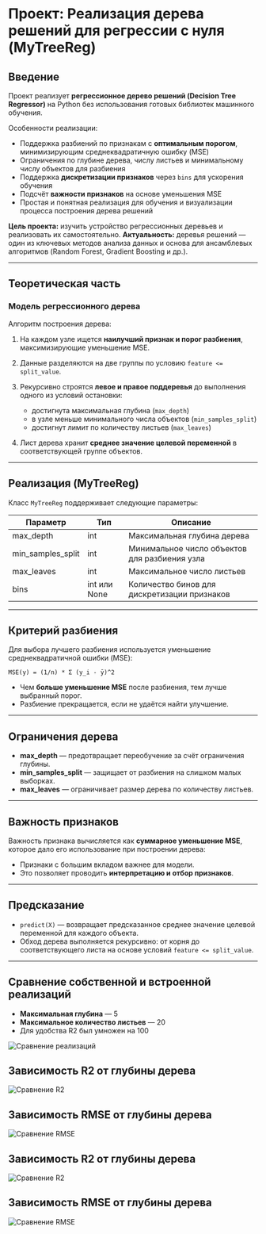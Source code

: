 # Проект: Реализация дерева решений для регрессии с нуля (MyTreeReg)

## Введение

Проект реализует **регрессионное дерево решений (Decision Tree Regressor)** на Python без использования готовых библиотек машинного обучения.

Особенности реализации:

* Поддержка разбиений по признакам с **оптимальным порогом**, минимизирующим среднеквадратичную ошибку (MSE)
* Ограничения по глубине дерева, числу листьев и минимальному числу объектов для разбиения
* Поддержка **дискретизации признаков** через `bins` для ускорения обучения
* Подсчёт **важности признаков** на основе уменьшения MSE
* Простая и понятная реализация для обучения и визуализации процесса построения дерева решений

**Цель проекта:** изучить устройство регрессионных деревьев и реализовать их самостоятельно.
**Актуальность:** деревья решений — один из ключевых методов анализа данных и основа для ансамблевых алгоритмов (Random Forest, Gradient Boosting и др.).

---

## Теоретическая часть

### Модель регрессионного дерева

Алгоритм построения дерева:

1. На каждом узле ищется **наилучший признак и порог разбиения**, максимизирующие уменьшение MSE.
2. Данные разделяются на две группы по условию `feature <= split_value`.
3. Рекурсивно строятся **левое и правое поддеревья** до выполнения одного из условий остановки:

   * достигнута максимальная глубина (`max_depth`)
   * в узле меньше минимального числа объектов (`min_samples_split`)
   * достигнут лимит по количеству листьев (`max_leaves`)
4. Лист дерева хранит **среднее значение целевой переменной** в соответствующей группе объектов.

---

## Реализация (MyTreeReg)

Класс `MyTreeReg` поддерживает следующие параметры:

| Параметр          | Тип          | Описание                                      |
| ----------------- | ------------ | --------------------------------------------- |
| max_depth         | int          | Максимальная глубина дерева                   |
| min_samples_split | int          | Минимальное число объектов для разбиения узла |
| max_leaves        | int          | Максимальное число листьев                    |
| bins              | int или None | Количество бинов для дискретизации признаков  |

---

## Критерий разбиения

Для выбора лучшего разбиения используется уменьшение среднеквадратичной ошибки (MSE):

```
MSE(y) = (1/n) * Σ (y_i - ȳ)^2
```

* Чем **больше уменьшение MSE** после разбиения, тем лучше выбранный порог.
* Разбиение прекращается, если не удаётся найти улучшение.

---

## Ограничения дерева

* **max_depth** — предотвращает переобучение за счёт ограничения глубины.
* **min_samples_split** — защищает от разбиения на слишком малых выборках.
* **max_leaves** — ограничивает размер дерева по количеству листьев.

---

## Важность признаков

Важность признака вычисляется как **суммарное уменьшение MSE**, которое дало его использование при построении дерева:

* Признаки с большим вкладом важнее для модели.
* Это позволяет проводить **интерпретацию и отбор признаков**.

---

## Предсказание

* `predict(X)` — возвращает предсказанное среднее значение целевой переменной для каждого объекта.
* Обход дерева выполняется рекурсивно: от корня до соответствующего листа на основе условий `feature <= split_value`.

---

## Сравнение собственной и встроенной реализаций

* **Максимальная глубина** — 5
* **Максимальное количество листьев** — 20
* Для удобства R2 был умножен на 100

![Сравнение реализаций](images/plot1_default_rmse_mae.png)

## Зависимость R2 от глубины дерева

![Сравнение R2](images/plot_r2_depth.png)

## Зависимость RMSE от глубины дерева

![Сравнение RMSE](images/plot3_rmse_depth.png)

## Зависимость R2 от глубины дерева
![Сравнение R2](images/r2_leaves.png)

## Зависимость RMSE от глубины дерева

![Сравнение RMSE](images/plot_rmse_leaves.png)


